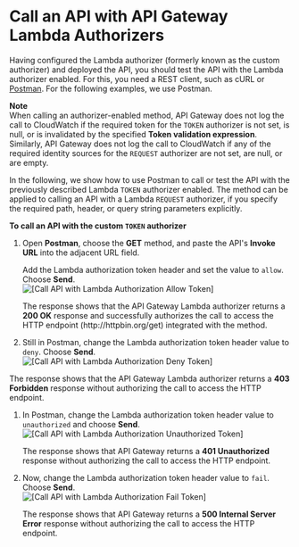 # Call an API with API Gateway Lambda Authorizers<a name="call-api-with-api-gateway-lambda-authorization"></a>

 Having configured the Lambda authorizer \(formerly known as the custom authorizer\) and deployed the API, you should test the API with the Lambda authorizer enabled\. For this, you need a REST client, such as cURL or [Postman](https://www.getpostman.com/)\. For the following examples, we use Postman\. 

**Note**  
 When calling an authorizer\-enabled method, API Gateway does not log the call to CloudWatch if the required token for the `TOKEN` authorizer is not set, is null, or is invalidated by the specified **Token validation expression**\. Similarly, API Gateway does not log the call to CloudWatch if any of the required identity sources for the `REQUEST` authorizer are not set, are null, or are empty\.

 In the following, we show how to use Postman to call or test the API with the previously described Lambda `TOKEN` authorizer enabled\. The method can be applied to calling an API with a Lambda `REQUEST` authorizer, if you specify the required path, header, or query string parameters explicitly\. 

**To call an API with the custom `TOKEN` authorizer**

1.  Open **Postman**, choose the **GET** method, and paste the API's **Invoke URL** into the adjacent URL field\. 

    Add the Lambda authorization token header and set the value to `allow`\. Choose **Send**\.   
![\[Call API with Lambda Authorization Allow Token\]](http://docs.aws.amazon.com/apigateway/latest/developerguide/images/custom-auth-call-api-with-allow-token.png)

    The response shows that the API Gateway Lambda authorizer returns a **200 OK** response and successfully authorizes the call to access the HTTP endpoint \(http://httpbin\.org/get\) integrated with the method\. 

1.  Still in Postman, change the Lambda authorization token header value to `deny`\. Choose **Send**\.   
![\[Call API with Lambda Authorization Deny Token\]](http://docs.aws.amazon.com/apigateway/latest/developerguide/images/custom-auth-call-api-with-deny-token.png)

   The response shows that the API Gateway Lambda authorizer returns a **403 Forbidden** response without authorizing the call to access the HTTP endpoint\.

1.  In Postman, change the Lambda authorization token header value to `unauthorized` and choose **Send**\.   
![\[Call API with Lambda Authorization Unauthorized Token\]](http://docs.aws.amazon.com/apigateway/latest/developerguide/images/custom-auth-call-api-with-unauthorized-token.png)

    The response shows that API Gateway returns a **401 Unauthorized** response without authorizing the call to access the HTTP endpoint\. 

1.  Now, change the Lambda authorization token header value to `fail`\. Choose **Send**\.   
![\[Call API with Lambda Authorization Fail Token\]](http://docs.aws.amazon.com/apigateway/latest/developerguide/images/custom-auth-call-api-with-fail-token.png)

    The response shows that API Gateway returns a **500 Internal Server Error** response without authorizing the call to access the HTTP endpoint\. 
